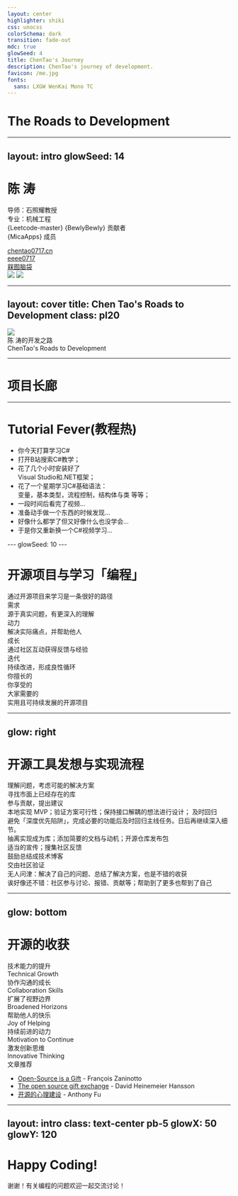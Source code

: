 ```yaml
---
layout: center
highlighter: shiki
css: unocss
colorSchema: dark
transition: fade-out
mdc: true
glowSeed: 4
title: ChenTao's Journey
description: ChenTao's journey of development.
favicon: /me.jpg
fonts:
  sans: LXGW WenKai Mono TC
---
```


# The Roads to Development

---
layout: intro
glowSeed: 14
---

# 陈 涛
<div class="[&>*]:important-leading-10 opacity-80">

导师：石照耀教授<br>
专业：机械工程<br>
{Leetcode-master} {BewlyBewly} 贡献者<br>
{MicaApps} 成员<br>
</div>
<div my-10 w-min flex="~ gap-1" items-center justify-center>
  <div i-ri-user-3-line op50 ma text-xl />
  <div><a href="https://www.chentao0717.cn" target="_blank" class="border-none! font-300">chentao0717.cn</a></div>
  <div i-ri-github-line op50 ma text-xl ml4/>
  <div><a href="https://github.com/eeee0717" target="_blank" class="border-none! font-300">eeee0717</a></div>
  <div i-ri-bilibili-line op50 ma text-xl ml4/>
  <div><a href="https://space.bilibili.com/52423255" target="_blank" class="border-none! font-300" ws-nowrap>槑囿脑袋</a></div>
</div>

<img src="/me.jpg"  absolute top-30 right-45 w-40 rounded-full />
<img src="/GitHub.png" absolute top-75 right-8 w-110  />



---
layout: cover
title: Chen Tao's Roads to Development
class: pl20
---

<div
  flex="~ gap-3 col" mt--5
  origin-bottom-left transition duration-500
  :class="$clicks <= 2 ? 'scale-150 translate-y-10' : ''"
>
  <img src="/me.jpg" rounded-full w-15 h-15 v-click="1" />
  <div flex="~ col">
    <div text-3xl flex="~ items-center gap-2" mb1 v-click="1" >
      <span>陈 涛的开发之路</span>
    </div>
    <div text-xl>
      <span v-click op50>ChenTao's Roads to </span>
      <span
        inline-block transition duration-500
        :class="$clicks === 0 ? 'scale-150 translate-y--5 translate-x-8' : 'op75'"
      >Development </span>
    </div>
  </div>
</div>

---

# 项目长廊
<ListProjects />

---

# Tutorial Fever(教程热)

<div mt-4 />

<div grid="~ cols-[4fr_2fr] gap-2">

<v-clicks>

- 你今天打算<span text-red>学习C#</span>
- 打开B站搜索<span text-orange>C#教学</span>；
- 花了几个小时安装好了<br><span text-green>Visual Studio和.NET框架</span>；
- 花了一个星期学习C#基础语法：<br><span text-violet>变量</span>，<span text-yellow>基本类型</span>，<span text-blue>流程控制</span>，<span text-teal>结构体与类</span> 等等；
- 一段时间后<span text-fuchsia>看</span>完了视频...
- 准备动手做一个东西的时候发现...
- 好像什么都学了但又好像什么也<span text-amber>没学会</span>...
- 于是你又重新换一个<span text-rose>C#视频</span>学习...

</v-clicks>
<div v-click>
  <CodeExample scale-80 />
</div>
</div>
---
glowSeed: 10
---

# 开源项目与学习「编程」

<div v-click>通过<span v-mark.orange="2">开源项目</span>来学习是一条很好的路径</div>

<div v-click/>

<div flex="~ col gap-7" py10>
<div v-click><div flex="~ inline" text-blue mr2 px2 rounded bg-blue:10>需求</div>源于真实问题，有更深入的理解</div>
<div v-click><div flex="~ inline" text-rose mr2 px2 rounded bg-rose:10>动力</div>解决实际痛点，并帮助他人</div>
<div v-click><div flex="~ inline" text-yellow mr2 px2 rounded bg-yellow:10>成长</div>通过社区互动获得反馈与经验</div>
<div v-click><div flex="~ inline" text-green mr2 px2 rounded bg-green:10>迭代</div>持续改进，形成良性循环</div>
</div>

<div absolute left-150 top-20>
  <div
    absolute w-50 h-50 left-0 top-28 border="~ blue rounded-full"
    bg-blue:20 text-xl text-blue flex="~ items-center justify-center"
    v-click="3"
  >
    <div :class="{pr15: $clicks>2, pt8: $clicks>3}" transition-all duration-400>你擅长的</div>
  </div>
  <div
    absolute w-50 h-50 left-34 top-28 border="~ rose rounded-full"
    bg-rose:20 text-xl text-rose flex="~ items-center justify-center"
    v-click="4"
  >
    <div pl15 :class="{pt8: $clicks>3}" transition-all duration-400>你享受的</div>
  </div>
  <div
    absolute w-50 h-50 left-17 top-0 border="~ amber rounded-full"
    bg-amber:20 text-xl text-amber flex="~ items-center justify-center"
    v-click="5"
  >
    <div pb10>大家需要的</div>
  </div>
  <Arrow v-click="6" x1="160" y1="340" x2="170" y2="175" color-green  />
  <div
    v-click="6"
    absolute top-85 left-5 ws-nowrap
    border="~ green rounded-full" px3 py1
    bg-green:20 text-xl text-green
  >实用且可持续发展的开源项目</div>
</div>


---
glow: right
---

# 开源工具发想与实现流程

<div flex="~ col gap-1" py5>
  <div v-click flex="~ items-center gap-2"><div text-2xl i-ph-lightbulb-duotone text-yellow /> 理解问题，考虑可能的解决方案</div>
  <div v-click i-ph-arrow-down op25 ml-1 text-sm />
  <div v-after flex="~ items-center gap-2"><div text-2xl i-ph-magnifying-glass-duotone text-blue /> 寻找市面上已经存在的库</div>
  <div v-click absolute left-76 top-40 bg-blue:10 border="~ blue/50 rounded-lg" p2 py1>
    <div text-sm text-blue2>
      参与贡献，提出建议
    </div>
  </div>
  <div v-click i-ph-arrow-down op25 ml-1 text-sm />
  <div flex="~ items-center gap-2">
    <div text-2xl i-ph-code-duotone text-green v-after />
    <span v-after>本地实现 MVP；验证方案可行性；保持接口解耦的想法进行设计；</span>
    <span v-click text-yellow font-bold flex="~ gap-1 items-center" ml--2>及时回归<div i-ph-arrow-square-out-duotone /></span>
  </div>
  <div v-click absolute left-134 top-32 bg-yellow:10 border="~ yellow/50 rounded-lg" p2 w-54>
    <div text-sm text-yellow2>
      避免「深度优先陷阱」，完成必要的功能后及时回归主线任务。日后再继续深入细节。
    </div>
  </div>
  <div v-click i-ph-arrow-down op25 ml-1 text-sm />
  <div v-after flex="~ items-center gap-2"><div text-2xl i-ph-books-duotone text-teal /> 抽离实现成为库；添加简要的文档与动机；开源仓库发布包</div>
  <div v-click i-ph-arrow-down op25 ml-1 text-sm />
  <div v-after flex="~ items-center gap-2"><div text-2xl i-ph-megaphone-duotone text-rose /> 适当的宣传；搜集社区反馈</div>
  <div v-click absolute left-80 top-77 bg-rose:10 border="~ rose/50 rounded-lg" p2 py1>
    <div text-sm text-rose2>
      鼓励总结成技术博客
    </div>
  </div>
  <div v-click i-ph-arrow-down op25 ml-1 text-sm />
  <div v-after flex="~ items-center gap-2"><div text-2xl i-ph-chats-circle-duotone text-violet /> 交由社区验证</div>
    <div v-click flex="~ items-center gap-2" pl-4 mt4><div i-ph-arrow-elbow-down-right op25 ml-1 text-sm /><div text-2xl i-ph-seal-question-duotone text-gray /> 无人问津：解决了自己的问题、总结了解决方案，也是不错的收获</div>
    <div v-click flex="~ items-center gap-2" pl-4 mt4><div i-ph-arrow-elbow-down-right op25 ml-1 text-sm /><div text-2xl i-ph-treasure-chest-duotone text-orange /> 诶好像还不错：社区参与讨论、报错、贡献等；帮助到了更多也帮到了自己</div>
</div>


---
glow: bottom
---

# 开源的收获
<div grid="~ cols-3 gap-2" py4>
  <div v-click flex="~ col gap-1" p4 rounded bg-violet:15 text-violet1>
    <div text-2xl i-ph-chart-line-up-duotone text-violet mb2 />
    <div>技术能力的提升</div>
    <div text-xs op50>Technical Growth</div>
  </div>

  <div v-click flex="~ col gap-1" p4 rounded bg-orange:15 text-orange1>
    <div text-2xl i-ph-handshake-duotone text-orange mb2 />
    <div>协作沟通的成长</div>
    <div text-xs op50>Collaboration Skills</div>
  </div>

  <div v-click flex="~ col gap-1" p4 rounded bg-rose:15 text-rose1>
    <div text-2xl i-ph-circles-three-plus-duotone text-rose mb2 />
    <div>扩展了视野边界</div>
    <div text-xs op50>Broadened Horizons</div>
  </div>

  <div v-click flex="~ col gap-1" p4 rounded bg-green:15 text-green1>
    <div text-2xl i-ph-gift-duotone text-green mb2 />
    <div>帮助他人的快乐</div>
    <div text-xs op50>Joy of Helping</div>
  </div>

  <div v-click flex="~ col gap-1" p4 rounded bg-blue:15 text-blue1>
    <div text-2xl i-ph-path-duotone text-blue mb2 />
    <div>持续前进的动力</div>
    <div text-xs op50>Motivation to Continue</div>
  </div>

  <div v-click flex="~ col gap-1" p4 rounded bg-teal:15 text-teal1>
    <div text-2xl i-ph-lightbulb-duotone text-teal mb2 />
    <div>激发创新思维</div>
    <div text-xs op50>Innovative Thinking</div>
  </div>
</div>


<div absolute bottom-10 v-click>
<div op75 mb1>文章推荐</div>

- [Open-Source is a Gift](https://www.redotheweb.com/2011/11/13/open-source-is-a-gift.html)<span op50 text-sm> - François Zaninotto</span>
- [The open source gift exchange](https://world.hey.com/dhh/the-open-source-gift-exchange-2171e0f0)<span op50 text-sm> - David Heinemeier Hansson</span>
- [开源的心理建设](https://antfu.me/posts/mental-health-oss-zh)<span op50 text-sm> - Anthony Fu</span>


</div>


---
layout: intro
class: text-center pb-5
glowX: 50
glowY: 120
---

# Happy Coding!

<p pt-2 op50>谢谢！有关编程的问题欢迎一起交流讨论！</p>
